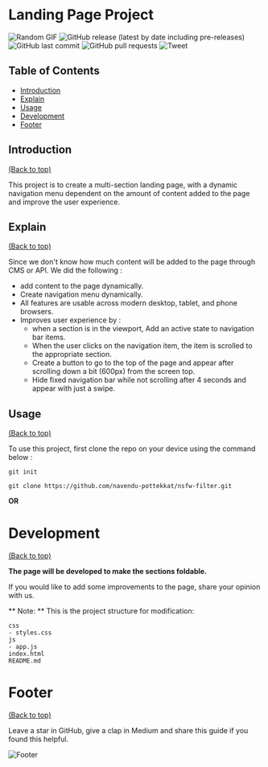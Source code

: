 # Landing Page Project
![Random GIF](ZER00.gif)
![GitHub release (latest by date including pre-releases)](https://img.shields.io/github/v/release/navendu-pottekkat/awesome-readme?include_prereleases)
![GitHub last commit](https://img.shields.io/github/last-commit/navendu-pottekkat/awesome-readme)
![GitHub pull requests](https://img.shields.io/github/issues-pr/navendu-pottekkat/awesome-readme)
![Tweet](https://img.shields.io/twitter/url?style=flat-square&logo=twitter&url=https%3A%2F%2Fnavendu.me%2Fnsfw-filter%2Findex.html)
## Table of Contents

* [Introduction](#introduction)
* [Explain](#explain)
* [Usage](#usage)
* [Development](#development)
* [Footer](#footer)

## Introduction
[(Back to top)](#table-of-contents)

This project is to create a multi-section landing page, with a dynamic navigation menu dependent on the amount of content added to the page and improve the user experience.

## Explain
[(Back to top)](#table-of-contents)

Since we don't know how much content will be added to the page through CMS or API.
We did the following :
* add content to the page dynamically.
* Create navigation menu dynamically.
* All features are usable across modern desktop, tablet, and phone browsers.
* Improves user experience by :
    * when a section is in the viewport, Add an active state to navigation bar items.
    * When the user clicks on the navigation item, the item is scrolled to the appropriate section.
    * Create a button to go to the top of the page and appear after scrolling down a bit (600px) from the screen top.
    * Hide fixed navigation bar while not scrolling after 4 seconds and appear with just a swipe. 

## Usage
[(Back to top)](#table-of-contents)

To use this project, first clone the repo on your device using the command below :

```git init``` 

```git clone https://github.com/navendu-pottekkat/nsfw-filter.git```

**OR**

# Development
[(Back to top)](#table-of-contents)

**The page will be developed to make the sections foldable.**

If you would like to add some improvements to the page, share your opinion with us.

** Note: ** This is the project structure for modification:

    css
    - styles.css    
    js
    - app.js
    index.html
    README.md

# Footer
[(Back to top)](#table-of-contents)

Leave a star in GitHub, give a clap in Medium and share this guide if you found this helpful.
<!-- ![Footer](https://encrypted-tbn0.gstatic.com/images?q=tbn:ANd9GcT0l5b09b0zJOQ7U4UihJ5VV5NoktIjLu5Wrg&usqp=CAU) -->
![Footer](footer.gif)
